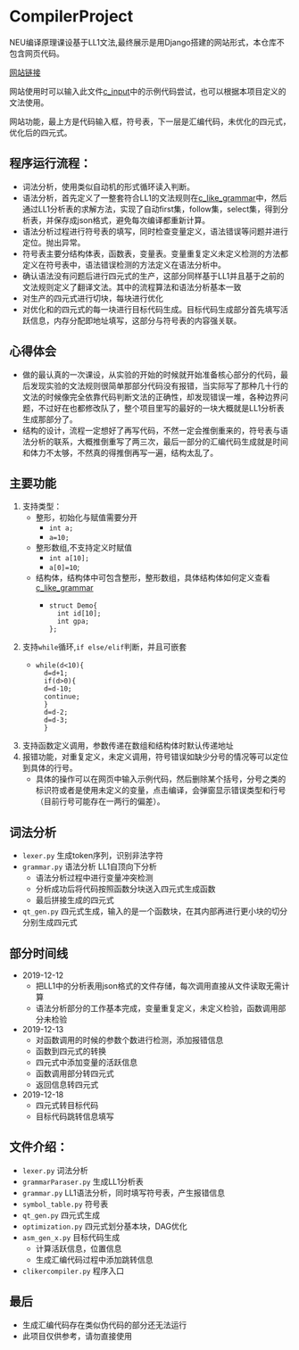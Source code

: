 # CompilerProject
NEU编译原理课设基于LL1文法,最终展示是用Django搭建的网站形式，本仓库不包含网页代码。

[网站链接](https://justyan.top/compiler/index)

网站使用时可以输入此文件[c_input](c_input)中的示例代码尝试，也可以根据本项目定义的文法使用。

网站功能，最上方是代码输入框，符号表，下一层是汇编代码，未优化的四元式，优化后的四元式。

## 程序运行流程：

+ 词法分析，使用类似自动机的形式循环读入判断。
+ 语法分析，首先定义了一整套符合LL1的文法规则在[c_like_grammar](grammar_static/c_like_grammar)中，然后通过LL1分析表的求解方法，实现了自动first集，follow集，select集，得到分析表，并保存成json格式，避免每次编译都重新计算。
+ 语法分析过程进行符号表的填写，同时检查变量定义，语法错误等问题并进行定位。抛出异常。
+ 符号表主要分结构体表，函数表，变量表。变量重复定义未定义检测的方法都定义在符号表中，语法错误检测的方法定义在语法分析中。
+ 确认语法没有问题后进行四元式的生产，这部分同样基于LL1并且基于之前的文法规则定义了翻译文法。其中的流程算法和语法分析基本一致
+ 对生产的四元式进行切块，每块进行优化
+ 对优化和的四元式的每一块进行目标代码生成。目标代码生成部分首先填写活跃信息，内存分配即地址填写，这部分与符号表的内容强关联。

## 心得体会
+ 做的最认真的一次课设，从实验的开始的时候就开始准备核心部分的代码，最后发现实验的文法规则很简单那部分代码没有报错，当实际写了那种几十行的文法的时候像完全依靠代码判断文法的正确性，却发现错误一堆，各种边界问题，不过好在也都修改队了，整个项目里写的最好的一块大概就是LL1分析表生成那部分了。
+ 结构的设计，流程一定想好了再写代码，不然一定会推倒重来的，符号表与语法分析的联系，大概推倒重写了两三次，最后一部分的汇编代码生成就是时间和体力不太够，不然真的得推倒再写一遍，结构太乱了。


## 主要功能

1. 支持类型：
    + 整形，初始化与赋值需要分开 
        + `int a;`
        + `a=10;`
    + 整形数组,不支持定义时赋值
        + `int a[10];`
        + `a[0]=10`;
    + 结构体，结构体中可包含整形，整形数组，具体结构体如何定义查看 [c_like_grammar](grammar_static/c_like_grammar)
        + ```
          struct Demo{
            int id[10];
            int gpa;
          };
          ```
2. 支持`while`循环,`if else/elif`判断，并且可嵌套
    + ```
      while(d<10){
        d=d+1;
        if(d>0){
        d=d-10;
        continue;
        }
        d=d-2;
        d=d-3;
        }
      ```
3. 支持函数定义调用，参数传递在数组和结构体时默认传递地址
4. 报错功能，对重复定义，未定义调用，符号错误如缺少分号的情况等可以定位到具体的行号。
    + 具体的操作可以在网页中输入示例代码，然后删除某个括号，分号之类的标识符或者是使用未定义的变量，点击编译，会弹窗显示错误类型和行号（目前行号可能存在一两行的偏差）。

## 词法分析
+ `lexer.py` 生成token序列，识别非法字符
+ `grammar.py` 语法分析 LL1自顶向下分析
    + 语法分析过程中进行变量冲突检测
    + 分析成功后将代码按照函数分块送入四元式生成函数
    + 最后拼接生成的四元式
+ `qt_gen.py` 四元式生成，输入的是一个函数块，在其内部再进行更小块的切分分别生成四元式
## 部分时间线 
+ 2019-12-12
    + 把LL1中的分析表用json格式的文件存储，每次调用直接从文件读取无需计算
    + 语法分析部分的工作基本完成，变量重复定义，未定义检验，函数调用部分未检验
+ 2019-12-13
    + 对函数调用的时候的参数个数进行检测，添加报错信息
    + 函数到四元式的转换
    + 四元式中添加变量的活跃信息
    + 函数调用部分转四元式
    + 返回信息转四元式
+ 2019-12-18
    + 四元式转目标代码
    + 目标代码跳转信息填写


## 文件介绍：
+ `lexer.py` 词法分析
+ `grammarParaser.py` 生成LL1分析表
+ `grammar.py` LL1语法分析，同时填写符号表，产生报错信息
+ `symbol_table.py` 符号表
+ `qt_gen.py` 四元式生成
+ `optimization.py` 四元式划分基本块，DAG优化
+ `asm_gen_x.py` 目标代码生成
  + 计算活跃信息，位置信息
  + 生成汇编代码过程中添加跳转信息
+ `clikercompiler.py` 程序入口

## 最后
+ 生成汇编代码存在类似伪代码的部分还无法运行
+ 此项目仅供参考，请勿直接使用



